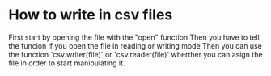 # How to write in csv files

First start by opening the file with the "open" function
Then you have to tell the funcion if you open the file in reading or writing mode
Then you can use the function ´csv.writer(file)´ or ´csv.reader(file)´ wherther you can asign the file in order to start manipulating it.
